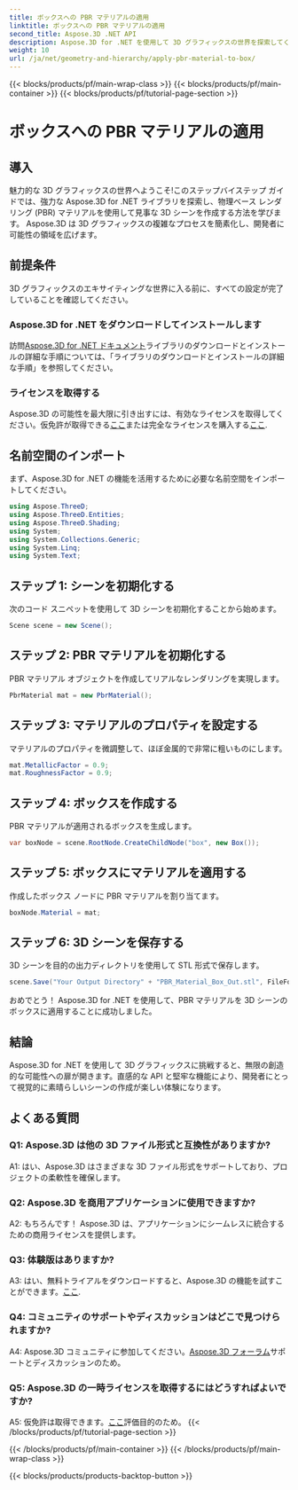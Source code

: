 ```yaml
---
title: ボックスへの PBR マテリアルの適用
linktitle: ボックスへの PBR マテリアルの適用
second_title: Aspose.3D .NET API
description: Aspose.3D for .NET を使用して 3D グラフィックスの世界を探索してください。物理ベースのレンダリング マテリアルを使用して、没入型のシーンを簡単に作成します。
weight: 10
url: /ja/net/geometry-and-hierarchy/apply-pbr-material-to-box/
---
```


{{< blocks/products/pf/main-wrap-class >}}
{{< blocks/products/pf/main-container >}}
{{< blocks/products/pf/tutorial-page-section >}}

# ボックスへの PBR マテリアルの適用

## 導入

魅力的な 3D グラフィックスの世界へようこそ!このステップバイステップ ガイドでは、強力な Aspose.3D for .NET ライブラリを探索し、物理ベース レンダリング (PBR) マテリアルを使用して見事な 3D シーンを作成する方法を学びます。 Aspose.3D は 3D グラフィックスの複雑なプロセスを簡素化し、開発者に可能性の領域を広げます。

## 前提条件

3D グラフィックスのエキサイティングな世界に入る前に、すべての設定が完了していることを確認してください。

### Aspose.3D for .NET をダウンロードしてインストールします

訪問[Aspose.3D for .NET ドキュメント](https://reference.aspose.com/3d/net/)ライブラリのダウンロードとインストールの詳細な手順については、「ライブラリのダウンロードとインストールの詳細な手順」を参照してください。

### ライセンスを取得する

Aspose.3D の可能性を最大限に引き出すには、有効なライセンスを取得してください。仮免許が取得できる[ここ](https://purchase.aspose.com/temporary-license/)または完全なライセンスを購入する[ここ](https://purchase.aspose.com/buy).

## 名前空間のインポート

まず、Aspose.3D for .NET の機能を活用するために必要な名前空間をインポートしてください。

```csharp
using Aspose.ThreeD;
using Aspose.ThreeD.Entities;
using Aspose.ThreeD.Shading;
using System;
using System.Collections.Generic;
using System.Linq;
using System.Text;
```

## ステップ 1: シーンを初期化する

次のコード スニペットを使用して 3D シーンを初期化することから始めます。

```csharp
Scene scene = new Scene();
```

## ステップ 2: PBR マテリアルを初期化する

PBR マテリアル オブジェクトを作成してリアルなレンダリングを実現します。

```csharp
PbrMaterial mat = new PbrMaterial();
```

## ステップ 3: マテリアルのプロパティを設定する

マテリアルのプロパティを微調整して、ほぼ金属的で非常に粗いものにします。

```csharp
mat.MetallicFactor = 0.9;
mat.RoughnessFactor = 0.9;
```

## ステップ 4: ボックスを作成する

PBR マテリアルが適用されるボックスを生成します。

```csharp
var boxNode = scene.RootNode.CreateChildNode("box", new Box());
```

## ステップ 5: ボックスにマテリアルを適用する

作成したボックス ノードに PBR マテリアルを割り当てます。

```csharp
boxNode.Material = mat;
```

## ステップ 6: 3D シーンを保存する

3D シーンを目的の出力ディレクトリを使用して STL 形式で保存します。

```csharp
scene.Save("Your Output Directory" + "PBR_Material_Box_Out.stl", FileFormat.STLASCII);
```

おめでとう！ Aspose.3D for .NET を使用して、PBR マテリアルを 3D シーンのボックスに適用することに成功しました。

## 結論

Aspose.3D for .NET を使用して 3D グラフィックスに挑戦すると、無限の創造的な可能性への扉が開きます。直感的な API と堅牢な機能により、開発者にとって視覚的に素晴らしいシーンの作成が楽しい体験になります。

## よくある質問

### Q1: Aspose.3D は他の 3D ファイル形式と互換性がありますか?

A1: はい、Aspose.3D はさまざまな 3D ファイル形式をサポートしており、プロジェクトの柔軟性を確保します。

### Q2: Aspose.3D を商用アプリケーションに使用できますか?

A2: もちろんです！ Aspose.3D は、アプリケーションにシームレスに統合するための商用ライセンスを提供します。

### Q3: 体験版はありますか?

 A3: はい、無料トライアルをダウンロードすると、Aspose.3D の機能を試すことができます。[ここ](https://releases.aspose.com/).

### Q4: コミュニティのサポートやディスカッションはどこで見つけられますか?

 A4: Aspose.3D コミュニティに参加してください。[Aspose.3D フォーラム](https://forum.aspose.com/c/3d/18)サポートとディスカッションのため。

### Q5: Aspose.3D の一時ライセンスを取得するにはどうすればよいですか?

 A5: 仮免許は取得できます。[ここ](https://purchase.aspose.com/temporary-license/)評価目的のため。
{{< /blocks/products/pf/tutorial-page-section >}}

{{< /blocks/products/pf/main-container >}}
{{< /blocks/products/pf/main-wrap-class >}}

{{< blocks/products/products-backtop-button >}}
